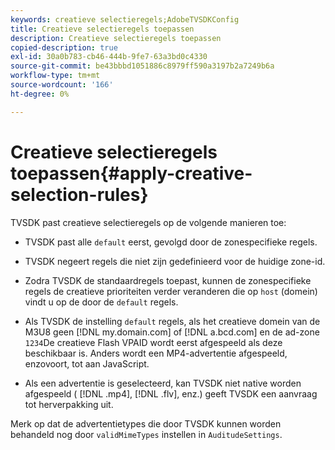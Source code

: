 ```yaml
---
keywords: creatieve selectieregels;AdobeTVSDKConfig
title: Creatieve selectieregels toepassen
description: Creatieve selectieregels toepassen
copied-description: true
exl-id: 30a0b783-cb46-444b-9fe7-63a3bd0c4330
source-git-commit: be43bbbd1051886c8979ff590a3197b2a7249b6a
workflow-type: tm+mt
source-wordcount: '166'
ht-degree: 0%

---
```


# Creatieve selectieregels toepassen{#apply-creative-selection-rules}

TVSDK past creatieve selectieregels op de volgende manieren toe:

* TVSDK past alle `default` eerst, gevolgd door de zonespecifieke regels.
* TVSDK negeert regels die niet zijn gedefinieerd voor de huidige zone-id.
* Zodra TVSDK de standaardregels toepast, kunnen de zonespecifieke regels de creatieve prioriteiten verder veranderen die op `host` (domein) vindt u op de door de `default` regels.

* Als TVSDK de instelling `default` regels, als het creatieve domein van de M3U8 geen [!DNL my.domain.com] of [!DNL a.bcd.com] en de ad-zone `1234`De creatieve Flash VPAID wordt eerst afgespeeld als deze beschikbaar is. Anders wordt een MP4-advertentie afgespeeld, enzovoort, tot aan JavaScript.

* Als een advertentie is geselecteerd, kan TVSDK niet native worden afgespeeld ( [!DNL .mp4], [!DNL .flv], enz.) geeft TVSDK een aanvraag tot herverpakking uit.

Merk op dat de advertentietypes die door TVSDK kunnen worden behandeld nog door `validMimeTypes` instellen in `AuditudeSettings`.
